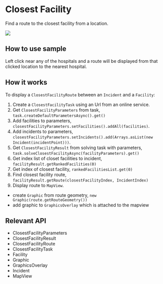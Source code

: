 # Closest Facility

Find a route to the closest facility from a location.

![]("ClosestFacility.png)

## How to use sample
Left click near any of the hospitals and a route will be displayed from that clicked location to the nearest hospital.

## How it works

To display a `ClosestFacilityRoute` between an `Incident` and a `Facility`:


  1. Create a `ClosestFacilityTask` using  an Url from an online service.
  2. Get `ClosestFacilityParameters` from task, `task.createDefaultParametersAsync().get()`
  3. Add facilities to parameters, `closestFacilityParameters.setFacilities().addAll(facilities)`.
  4. Add incidents to parameters, `closestFacilityParameters.setIncidents().add(Arrays.asList(new Incident(incidentPoint)))`.
  5. Get `ClosestFacilityResult` from solving task with parameters, `task.solveClosestFacilityAsync(facilityParameters).get()`
  6. Get index list of closet facilities to incident, `facilityResult.getRankedFacilities(0)`
  7. Get index of closest facility, `rankedFacilitiesList.get(0)`
  8. Find closest facility route, `facilityResult.getRoute(closestFacilityIndex, IncidentIndex)`
  9. Display route to `MapView`. 
  * create `Graphic` from route geometry, `new Graphic(route.getRouteGeometry())`
  * add graphic to `GraphicsOverlay` which is attached to the mapview


## Relevant API

  * ClosestFacilityParameters
  * ClosestFacilityResult
  * ClosestFacilityRoute
  * ClosestFacilityTask
  * Facility
  * Graphic
  * GraphicsOverlay
  * Incident
  * MapView


